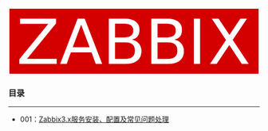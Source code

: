 
<p align="center">
	<a href="https://www.zabbix.com">
		<img src="./images/zabbix_logo.png" attr="zabbix logo" title="Zabbix 官网：https://www.zabbix.com">
	</a>
</p>

### 目录
---

+ 001：[Zabbix3.x服务安装、配置及常见问题处理](/Zabbix3.x服务安装、配置及常见问题处理.md)
